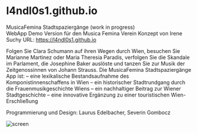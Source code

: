 # l4ndl0s1.github.io
MusicaFemina Stadtspaziergänge  (work in progress) <br>
WebApp Demo Version
für  den Musica Femina Verein
Konzept von Irene Suchy
URL: https://l4ndl0s1.github.io



Folgen Sie Clara Schumann auf ihren Wegen durch Wien, besuchen Sie Marianne Martinez oder Maria Theresia Paradis, verfolgen Sie die Skandale im Parlament, die Josephine Baker auslöste und tanzen Sie zur Musik der Zeitgenossinnen von Johann Strauss. 
Die MusicaFemina Stadtspaziergänge App ist:
–       eine lexikalische Bestandsaufnahme des Komponistinnenschaffens in Wien 
–       ein historischer Stadtrundgang durch die Frauenmusikgeschichte Wiens
–       ein nachhaltiger Beitrag zur Wiener Stadtgeschichte
–       eine innovative Ergänzung zu einer touristischen Wien-Erschließung 

Programmierung und  Design: Laurus Edelbacher, Severin Gombocz

![screen](https://github.com/l4ndl0s1/l4ndl0s1.github.io/assets/32853958/a04ffeec-30d4-46e0-9a0c-dc5ba1a17198)

